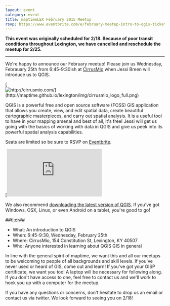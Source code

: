 ```yaml
---
layout: event
category: event
title: maptimeLEX February 2015 Meetup
rsvp: https://www.eventbrite.com/e/february-meetup-intro-to-qgis-tickets-15703477524
---
```

**This event was originally scheduled for 2/18. Because of poor transit conditions throughout Lexington, we have cancelled and reschedule the meetup for 2/25.**


----------


We're happy to announce our February meetup! Please join us Wednesday, Febrauary 25th from 6:45-9:30ish at [CirrusMio](http://http://cirrusmio.com/) when Jessi Breen will introduce us to QGIS.

[![http://cirrusmio.com/](http://maptime.github.io/lexington/img/cirrusmio_logo_full.png) ](http://cirrusmio.com/)

QGIS is a powerful free and open source software (FOSS) GIS application that allows you create, view, and edit spatial data, create beautiful cartographic masterpieces, and carry out spatial analysis. It is a useful tool to have in your mapping arsenal and best of all, it's free! Jessi will get us going with the basics of working with data in QGIS and give us peek into its powerful spatial analysis capabilities.  

Seats are limited so be sure to RSVP on [Eventbrite](https://www.eventbrite.com/e/february-meetup-intro-to-qgis-tickets-15703477524).

[![http://www2.qgis.org/en/site/index.html](http://maptime.github.io/lexington/img/QGis_Logo-small.png) ](http://www2.qgis.org/en/site/index.html)

We also recommend [downloading the latest version of QGIS](http://www2.qgis.org/en/site/forusers/download.html). If you've got Windows, OSX, Linux, or even Android on a tablet, you're good to go!
 


##tl;dr##

- What: An introduction to QGIS
- When: 6:45-9:30, Wednesday, February 25th
- Where: CirrusMio, 154 Constitution St, Lexington, KY 40507
- Who: Anyone interested in learning about QGIS GIS in general
 
In line with the general spirit of maptime, we want this and all our meetups to be welcoming to people of all backgrounds and skill levels. If you've never used or heard of GIS, come out and learn! If you've got your GISP certificate, we want you too! A laptop will be necessary for following along. If you don't have access to one, feel free to contact us and we'll work to hook you up with a computer for the meetup.

If you have any questions or concerns, don't hesitate to drop us an email or contact us via twitter. We look forward to seeing you on 2/18!

<div id='map' class='row8 fill-blue col12 map space-bottom2'></div>
<script>
var map = L.mapbox.map('map', 'maptastik.j354k5k8')
    .setView([38.04746, -84.49253], 17);

var marker = L.mapbox.featureLayer({
  'type': 'Feature',
  'properties': {
    'title': 'CirrusMio',
    'description': '154 Constitution St,<br>Lexington, Kentucky<br>40507',
    'marker-color': '#ff8888'
  },
  'geometry': {
    'type': 'Point',
    'coordinates': [-84.49253,38.04746]
  }
}).addTo(map);

marker.eachLayer(function(m) {
    m.openPopup();
});
</script>